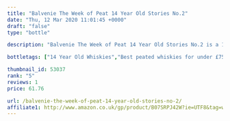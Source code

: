 ```yaml
---
title: "Balvenie The Week of Peat 14 Year Old Stories No.2"
date: "Thu, 12 Mar 2020 11:01:45 +0000"
draft: "false"
type: "bottle"

description: "Balvenie The Week of Peat 14 Year Old Stories No.2 is a 14 year old single malt whisky from the Balvenie whisky distillery (located in the Speyside region). Rated an average of 5.0 out of 5 by 1 reviewers and available from Amazon for only £61.76, falling slightly short of liquid gold but this in a solid everyday single malt whisky."

bottletags: ["14 Year Old Whiskies","Best peated whiskies for under £75","Best Single Malt Whiskies for under £75","Peated whiskies","Single Malt Whiskies","Speyside Whiskies","Spirit Caramel (E150A)","Whiskies containing Spirit Caramel (E150A)","Whiskies of Scotland"]

thumbnail_id: 53037
rank: "5"
reviews: 1
price: 61.76

url: /balvenie-the-week-of-peat-14-year-old-stories-no-2/
affiliate1: http://www.amazon.co.uk/gp/product/B07SRPJ42W?ie=UTF8&tag=whisky256-21&link_code=wql
---
```



